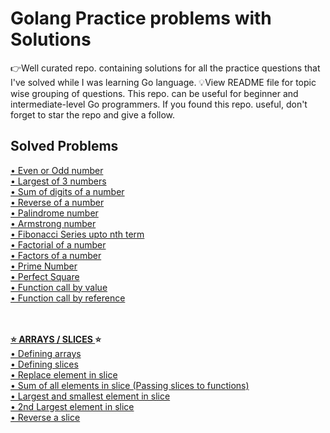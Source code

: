 # Golang Practice problems with Solutions
👉Well curated repo. containing solutions for all the practice questions that I've solved while I was learning Go language. 💡View README file for topic wise grouping of questions. This repo. can be useful for beginner and intermediate-level Go programmers. If you found this repo. useful, don't forget to star the repo and give a follow.

<h2>Solved Problems</h2>
<a href="https://github.com/Viztruth/Golang-Practice-problems-with-Solutions/blob/main/evenoroddnum.go">
    • Even or Odd number
</a><br>
<a href="https://github.com/Viztruth/Golang-Practice-problems-with-Solutions/blob/main/largestof3.go">
    • Largest of 3 numbers
</a><br>
<a href="https://github.com/Viztruth/Golang-Practice-problems-with-Solutions/blob/main/sumofdig.go">
    • Sum of digits of a number
</a><br>
<a href="https://github.com/Viztruth/Golang-Practice-problems-with-Solutions/blob/main/revanum.go">
    • Reverse of a number
</a><br>
<a href="https://github.com/Viztruth/Golang-Practice-problems-with-Solutions/blob/main/palindromenum.go">
    • Palindrome number
</a><br>
<a href="https://github.com/Viztruth/Golang-Practice-problems-with-Solutions/blob/main/armstrongnum.go">
    • Armstrong number
</a><br>
<a href="https://github.com/Viztruth/Golang-Practice-problems-with-Solutions/blob/main/fibonacciseries.go">
    • Fibonacci Series upto nth term
</a><br>
<a href="https://github.com/Viztruth/Golang-Practice-problems-with-Solutions/blob/main/factorial.go">
    • Factorial of a number
</a><br>
<a href="https://github.com/Viztruth/Golang-Practice-problems-with-Solutions/blob/main/factorsofnum.go">
    • Factors of a number
</a><br>
<a href="https://github.com/Viztruth/Golang-Practice-problems-with-Solutions/blob/main/primenum.go">
    • Prime Number
</a><br>
<a href="https://github.com/Viztruth/Golang-Practice-problems-with-Solutions/blob/main/perfectsquare.go">
    • Perfect Square
</a><br>
<a href="https://github.com/Viztruth/Golang-Practice-problems-with-Solutions/blob/main/passbyvalue.go">
    • Function call by value
</a><br>
<a href="https://github.com/Viztruth/Golang-Practice-problems-with-Solutions/blob/main/passbyreference.go">
    • Function call by reference
</a><br><br><br>

<strong><a href="https://blog.devgenius.io/the-difference-between-arrays-and-slices-in-golang-6a7b3781c14a">⭐ ARRAYS / SLICES </a>⭐</strong><br>
<a href="https://github.com/Viztruth/Golang-Practice-problems-with-Solutions/blob/main/arrays.go">
    • Defining arrays
</a><br>
<a href="https://github.com/Viztruth/Golang-Practice-problems-with-Solutions/blob/main/slices.go">
    • Defining slices
</a><br>
<a href="https://github.com/Viztruth/Golang-Practice-problems-with-Solutions/blob/main/repelearray.go">
    • Replace element in slice
</a><br>
<a href="https://github.com/Viztruth/Golang-Practice-problems-with-Solutions/blob/main/sumofalleleslice.go">
    • Sum of all elements in slice (Passing slices to functions)
</a><br>
<a href="https://github.com/Viztruth/Golang-Practice-problems-with-Solutions/blob/main/largsmleleslice.go">
    • Largest and smallest element in slice
</a><br>
<a href="https://github.com/Viztruth/Golang-Practice-problems-with-Solutions/blob/main/2ndlareleslice.go">
    • 2nd Largest element in slice
</a><br>
<a href="https://github.com/Viztruth/Golang-Practice-problems-with-Solutions/blob/main/revslice.go">
    • Reverse a slice
</a><br>
